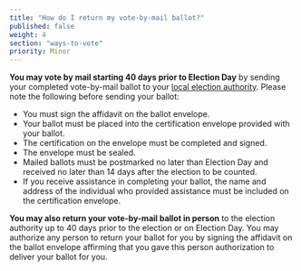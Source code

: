 ```yaml
---
title: "How do I return my vote-by-mail ballot?"
published: false
weight: 4
section: "ways-to-vote"
priority: Minor
---
```

**You may vote by mail starting 40 days prior to Election Day** by sending your completed vote-by-mail ballot to your [local election authority](http://www.elections.il.gov/ElectionAuthorities/ElecAuthorityList.aspx). Please note the following before sending your ballot:  
- You must sign the affidavit on the ballot envelope.  
- Your ballot must be placed into the certification envelope provided with your ballot.  
- The certification on the envelope must be completed and signed.  
- The envelope must be sealed.  
- Mailed ballots must be postmarked no later than Election Day and received no later than 14 days after the election to be counted.  
- If you receive assistance in completing your ballot, the name and address of the individual who provided assistance must be included on the certification envelope.  

**You may also return your vote-by-mail ballot in person** to the election authority up to 40 days prior to the election or on Election Day. You may authorize any person to return your ballot for you by signing the affidavit on the ballot envelope affirming that you gave this person authorization to deliver your ballot for you.  


